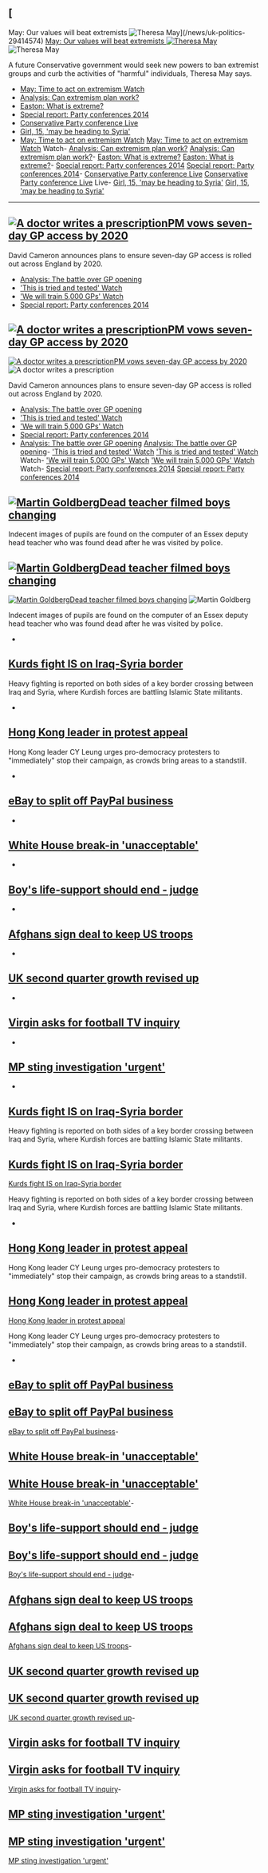 ## [ May: Our values will beat extremists ![Theresa May](http://news.bbcimg.co.uk/media/images/77914000/jpg/_77914642_77909393.jpg)](/news/uk-politics-29414574)
 [ May: Our values will beat extremists ![Theresa May](http://news.bbcimg.co.uk/media/images/77914000/jpg/_77914642_77909393.jpg)](/news/uk-politics-29414574) ![Theresa May](http://news.bbcimg.co.uk/media/images/77914000/jpg/_77914642_77909393.jpg)

A future Conservative government would seek new powers to ban extremist groups and curb the activities of "harmful" individuals, Theresa May says.

- [May: Time to act on extremism Watch](/news/uk-politics-29424014)
- [Analysis: Can extremism plan work?](/news/uk-politics-29427807)
- [Easton: What is extreme?](/news/uk-29427298)
- [Special report: Party conferences 2014](http://www.bbc.co.uk/news/uk-politics-29308327)
- [Conservative Party conference Live](/news/live/uk-politics-29422941)
- [Girl, 15, 'may be heading to Syria'](/news/uk-england-bristol-29415205)
- [May: Time to act on extremism Watch](/news/uk-politics-29424014)
 [May: Time to act on extremism Watch](/news/uk-politics-29424014) Watch- [Analysis: Can extremism plan work?](/news/uk-politics-29427807)
 [Analysis: Can extremism plan work?](/news/uk-politics-29427807)- [Easton: What is extreme?](/news/uk-29427298)
 [Easton: What is extreme?](/news/uk-29427298)- [Special report: Party conferences 2014](http://www.bbc.co.uk/news/uk-politics-29308327)
 [Special report: Party conferences 2014](http://www.bbc.co.uk/news/uk-politics-29308327)- [Conservative Party conference Live](/news/live/uk-politics-29422941)
 [Conservative Party conference Live](/news/live/uk-politics-29422941) Live- [Girl, 15, 'may be heading to Syria'](/news/uk-england-bristol-29415205)
 [Girl, 15, 'may be heading to Syria'](/news/uk-england-bristol-29415205)
* * *

## [![A doctor writes a prescription](http://news.bbcimg.co.uk/media/images/77902000/jpg/_77902633_70210870.jpg)PM vows seven-day GP access by 2020](/news/uk-politics-29415929)

David Cameron announces plans to ensure seven-day GP access is rolled out across England by 2020.

- [Analysis: The battle over GP opening](/news/health-29424713)
- ['This is tried and tested' Watch](/news/uk-politics-29421783)
- ['We will train 5,000 GPs' Watch](/news/health-29421954)
- [Special report: Party conferences 2014](http://www.bbc.co.uk/news/uk-politics-29308327)

## [![A doctor writes a prescription](http://news.bbcimg.co.uk/media/images/77902000/jpg/_77902633_70210870.jpg)PM vows seven-day GP access by 2020](/news/uk-politics-29415929)
 [![A doctor writes a prescription](http://news.bbcimg.co.uk/media/images/77902000/jpg/_77902633_70210870.jpg)PM vows seven-day GP access by 2020](/news/uk-politics-29415929) ![A doctor writes a prescription](http://news.bbcimg.co.uk/media/images/77902000/jpg/_77902633_70210870.jpg)

David Cameron announces plans to ensure seven-day GP access is rolled out across England by 2020.

- [Analysis: The battle over GP opening](/news/health-29424713)
- ['This is tried and tested' Watch](/news/uk-politics-29421783)
- ['We will train 5,000 GPs' Watch](/news/health-29421954)
- [Special report: Party conferences 2014](http://www.bbc.co.uk/news/uk-politics-29308327)
- [Analysis: The battle over GP opening](/news/health-29424713)
 [Analysis: The battle over GP opening](/news/health-29424713)- ['This is tried and tested' Watch](/news/uk-politics-29421783)
 ['This is tried and tested' Watch](/news/uk-politics-29421783) Watch- ['We will train 5,000 GPs' Watch](/news/health-29421954)
 ['We will train 5,000 GPs' Watch](/news/health-29421954) Watch- [Special report: Party conferences 2014](http://www.bbc.co.uk/news/uk-politics-29308327)
 [Special report: Party conferences 2014](http://www.bbc.co.uk/news/uk-politics-29308327)

## [![Martin Goldberg](http://news.bbcimg.co.uk/media/images/77913000/jpg/_77913521_327-1.jpg)Dead teacher filmed boys changing](/news/uk-england-29426512)

Indecent images of pupils are found on the computer of an Essex deputy head teacher who was found dead after he was visited by police.

## [![Martin Goldberg](http://news.bbcimg.co.uk/media/images/77913000/jpg/_77913521_327-1.jpg)Dead teacher filmed boys changing](/news/uk-england-29426512)
 [![Martin Goldberg](http://news.bbcimg.co.uk/media/images/77913000/jpg/_77913521_327-1.jpg)Dead teacher filmed boys changing](/news/uk-england-29426512) ![Martin Goldberg](http://news.bbcimg.co.uk/media/images/77913000/jpg/_77913521_327-1.jpg)

Indecent images of pupils are found on the computer of an Essex deputy head teacher who was found dead after he was visited by police.

- 
## [Kurds fight IS on Iraq-Syria border](/news/world-middle-east-29429971)

Heavy fighting is reported on both sides of a key border crossing between Iraq and Syria, where Kurdish forces are battling Islamic State militants.

- 
## [Hong Kong leader in protest appeal](/news/world-asia-china-29420802)

Hong Kong leader CY Leung urges pro-democracy protesters to "immediately" stop their campaign, as crowds bring areas to a standstill.

- 
## [eBay to split off PayPal business](/news/business-29423251)

- 
## [White House break-in 'unacceptable'](/news/world-us-canada-29431686)

- 
## [Boy's life-support should end - judge](/news/uk-29428121)

- 
## [Afghans sign deal to keep US troops](/news/world-asia-29415170)

- 
## [UK second quarter growth revised up](/news/business-29422267)

- 
## [Virgin asks for football TV inquiry](/news/business-29426570)

- 
## [MP sting investigation 'urgent'](/news/uk-politics-29421517)

- 
## [Kurds fight IS on Iraq-Syria border](/news/world-middle-east-29429971)

Heavy fighting is reported on both sides of a key border crossing between Iraq and Syria, where Kurdish forces are battling Islamic State militants.

## [Kurds fight IS on Iraq-Syria border](/news/world-middle-east-29429971)
 [Kurds fight IS on Iraq-Syria border](/news/world-middle-east-29429971)

Heavy fighting is reported on both sides of a key border crossing between Iraq and Syria, where Kurdish forces are battling Islamic State militants.

- 
## [Hong Kong leader in protest appeal](/news/world-asia-china-29420802)

Hong Kong leader CY Leung urges pro-democracy protesters to "immediately" stop their campaign, as crowds bring areas to a standstill.

## [Hong Kong leader in protest appeal](/news/world-asia-china-29420802)
 [Hong Kong leader in protest appeal](/news/world-asia-china-29420802)

Hong Kong leader CY Leung urges pro-democracy protesters to "immediately" stop their campaign, as crowds bring areas to a standstill.

- 
## [eBay to split off PayPal business](/news/business-29423251)

## [eBay to split off PayPal business](/news/business-29423251)
 [eBay to split off PayPal business](/news/business-29423251)- 
## [White House break-in 'unacceptable'](/news/world-us-canada-29431686)

## [White House break-in 'unacceptable'](/news/world-us-canada-29431686)
 [White House break-in 'unacceptable'](/news/world-us-canada-29431686)- 
## [Boy's life-support should end - judge](/news/uk-29428121)

## [Boy's life-support should end - judge](/news/uk-29428121)
 [Boy's life-support should end - judge](/news/uk-29428121)- 
## [Afghans sign deal to keep US troops](/news/world-asia-29415170)

## [Afghans sign deal to keep US troops](/news/world-asia-29415170)
 [Afghans sign deal to keep US troops](/news/world-asia-29415170)- 
## [UK second quarter growth revised up](/news/business-29422267)

## [UK second quarter growth revised up](/news/business-29422267)
 [UK second quarter growth revised up](/news/business-29422267)- 
## [Virgin asks for football TV inquiry](/news/business-29426570)

## [Virgin asks for football TV inquiry](/news/business-29426570)
 [Virgin asks for football TV inquiry](/news/business-29426570)- 
## [MP sting investigation 'urgent'](/news/uk-politics-29421517)

## [MP sting investigation 'urgent'](/news/uk-politics-29421517)
 [MP sting investigation 'urgent'](/news/uk-politics-29421517)